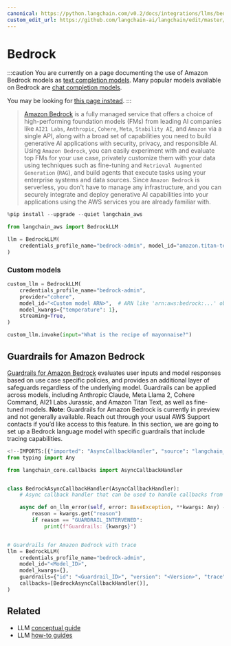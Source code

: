 ```yaml
---
canonical: https://python.langchain.com/v0.2/docs/integrations/llms/bedrock/
custom_edit_url: https://github.com/langchain-ai/langchain/edit/master/docs/docs/integrations/llms/bedrock.ipynb
---
```


# Bedrock

:::caution
You are currently on a page documenting the use of Amazon Bedrock models as [text completion models](/docs/concepts/#llms). Many popular models available on Bedrock are [chat completion models](/docs/concepts/#chat-models).

You may be looking for [this page instead](/docs/integrations/chat/bedrock/).
:::

> [Amazon Bedrock](https://aws.amazon.com/bedrock/) is a fully managed service that offers a choice of
high-performing foundation models (FMs) from leading AI companies like `AI21 Labs`, `Anthropic`, `Cohere`,
`Meta`, `Stability AI`, and `Amazon` via a single API, along with a broad set of capabilities you need to
build generative AI applications with security, privacy, and responsible AI. Using `Amazon Bedrock`,
you can easily experiment with and evaluate top FMs for your use case, privately customize them with
your data using techniques such as fine-tuning and `Retrieval Augmented Generation` (`RAG`), and build
agents that execute tasks using your enterprise systems and data sources. Since `Amazon Bedrock` is
serverless, you don't have to manage any infrastructure, and you can securely integrate and deploy
generative AI capabilities into your applications using the AWS services you are already familiar with.

```python
%pip install --upgrade --quiet langchain_aws
```

```python
from langchain_aws import BedrockLLM

llm = BedrockLLM(
    credentials_profile_name="bedrock-admin", model_id="amazon.titan-text-express-v1"
)
```

### Custom models

```python
custom_llm = BedrockLLM(
    credentials_profile_name="bedrock-admin",
    provider="cohere",
    model_id="<Custom model ARN>",  # ARN like 'arn:aws:bedrock:...' obtained via provisioning the custom model
    model_kwargs={"temperature": 1},
    streaming=True,
)

custom_llm.invoke(input="What is the recipe of mayonnaise?")
```

## Guardrails for Amazon Bedrock

[Guardrails for Amazon Bedrock](https://aws.amazon.com/bedrock/guardrails/) evaluates user inputs and model responses based on use case specific policies, and provides an additional layer of safeguards regardless of the underlying model. Guardrails can be applied across models, including Anthropic Claude, Meta Llama 2, Cohere Command, AI21 Labs Jurassic, and Amazon Titan Text, as well as fine-tuned models.
**Note**: Guardrails for Amazon Bedrock is currently in preview and not generally available. Reach out through your usual AWS Support contacts if you’d like access to this feature.
In this section, we are going to set up a Bedrock language model with specific guardrails that include tracing capabilities.   

```python
<!--IMPORTS:[{"imported": "AsyncCallbackHandler", "source": "langchain_core.callbacks", "docs": "https://api.python.langchain.com/en/latest/callbacks/langchain_core.callbacks.base.AsyncCallbackHandler.html", "title": "Bedrock"}]-->
from typing import Any

from langchain_core.callbacks import AsyncCallbackHandler


class BedrockAsyncCallbackHandler(AsyncCallbackHandler):
    # Async callback handler that can be used to handle callbacks from langchain.

    async def on_llm_error(self, error: BaseException, **kwargs: Any) -> Any:
        reason = kwargs.get("reason")
        if reason == "GUARDRAIL_INTERVENED":
            print(f"Guardrails: {kwargs}")


# Guardrails for Amazon Bedrock with trace
llm = BedrockLLM(
    credentials_profile_name="bedrock-admin",
    model_id="<Model_ID>",
    model_kwargs={},
    guardrails={"id": "<Guardrail_ID>", "version": "<Version>", "trace": True},
    callbacks=[BedrockAsyncCallbackHandler()],
)
```

## Related

- LLM [conceptual guide](/docs/concepts/#llms)
- LLM [how-to guides](/docs/how_to/#llms)